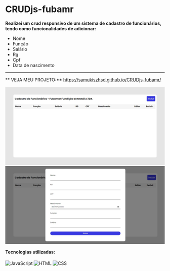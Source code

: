 # CRUDjs-fubamr
**Realizei um crud responsivo de um sistema de cadastro de funcionários, tendo como funcionalidades de adicionar:**

- Nome
- Função
- Salário
- Rg
- Cpf
- Data de nascimento
----------------------------------------------------------------------------------------------------------------------------------------
** VEJA MEU PROJETO:** https://samukiszhsd.github.io/CRUDjs-fubamr/
<div align="center">
<img  src='https://github.com/SAMUKISZHSD/CRUDjs-fubamr/blob/main/Captura%20da%20Web_21-6-2023_153324_samukiszhsd.github.io.jpeg'/>
<img  src='https://github.com/SAMUKISZHSD/CRUDjs-fubamr/blob/main/Captura%20da%20Web_21-6-2023_153343_samukiszhsd.github.io.jpeg'/>
</div>

 **Tecnologias utilizadas:**<br><br>
<img align="center" src="https://img.shields.io/badge/JavaScript-F7DF1E?style=for-the-badge&logo=javascript&logoColor=black" alt="JavaScript" title="JavaScript">
<img align="center" src="https://img.shields.io/badge/HTML5-E34F26?style=for-the-badge&logo=html5&logoColor=white" alt="HTML" title="HTML">
<img align="center" src="https://img.shields.io/badge/CSS3-1572B6?style=for-the-badge&logo=css3&logoColor=white" alt="CSS" title="CSS">

<br>
